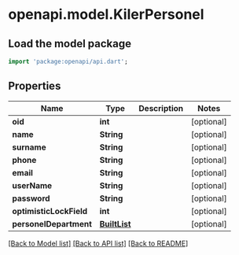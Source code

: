# openapi.model.KilerPersonel

## Load the model package
```dart
import 'package:openapi/api.dart';
```

## Properties
Name | Type | Description | Notes
------------ | ------------- | ------------- | -------------
**oid** | **int** |  | [optional] 
**name** | **String** |  | [optional] 
**surname** | **String** |  | [optional] 
**phone** | **String** |  | [optional] 
**email** | **String** |  | [optional] 
**userName** | **String** |  | [optional] 
**password** | **String** |  | [optional] 
**optimisticLockField** | **int** |  | [optional] 
**personelDepartment** | [**BuiltList<KilerPersonelDepartment>**](KilerPersonelDepartment.md) |  | [optional] 

[[Back to Model list]](../README.md#documentation-for-models) [[Back to API list]](../README.md#documentation-for-api-endpoints) [[Back to README]](../README.md)


